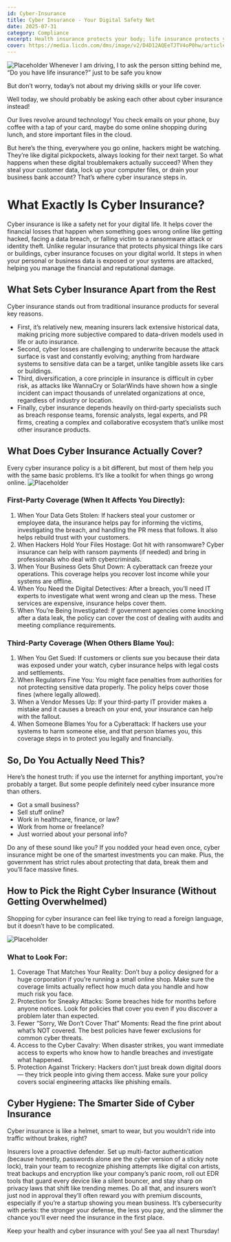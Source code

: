 ```yaml
---
id: Cyber-Insurance
title: Cyber Insurance - Your Digital Safety Net
date: 2025-07-31 
category: Compliance
excerpt: Health insurance protects your body; life insurance protects your family. Cyber insurance protects you digitally. Just like you wouldn't skip health insurance, cyber insurance is now the must-have policy for your digital safety. Because hackers don't care about our schedule.
cover: https://media.licdn.com/dms/image/v2/D4D12AQEeTJTV4oP0hw/article-cover_image-shrink_720_1280/B4DZhhp0PYH4AI-/0/1753985010567?e=1762992000&v=beta&t=rqBd6yY7lSFOA0l0duEsCP5xt7VLFF4a_XiMqk-r_90
---
```


![Placeholder](https://media.licdn.com/dms/image/v2/D4D12AQEeTJTV4oP0hw/article-cover_image-shrink_720_1280/B4DZhhp0PYH4AI-/0/1753985010567?e=1762992000&v=beta&t=rqBd6yY7lSFOA0l0duEsCP5xt7VLFF4a_XiMqk-r_90)
Whenever I am driving, I to ask the person sitting behind me, “Do you have life insurance?” just to be safe you know

But don’t worry, today’s not about my driving skills or your life cover.

Well today, we should probably be asking each other about cyber insurance instead!

Our lives revolve around technology! You check emails on your phone, buy coffee with a tap of your card, maybe do some online shopping during lunch, and store important files in the cloud.

But here’s the thing, everywhere you go online, hackers might be watching. They’re like digital pickpockets, always looking for their next target. So what happens when these digital troublemakers actually succeed? When they steal your customer data, lock up your computer files, or drain your business bank account? That’s where cyber insurance steps in.

# What Exactly Is Cyber Insurance?
Cyber insurance is like a safety net for your digital life. It helps cover the financial losses that happen when something goes wrong online like getting hacked, facing a data breach, or falling victim to a ransomware attack or identity theft. Unlike regular insurance that protects physical things like cars or buildings, cyber insurance focuses on your digital world. It steps in when your personal or business data is exposed or your systems are attacked, helping you manage the financial and reputational damage.

## What Sets Cyber Insurance Apart from the Rest
Cyber insurance stands out from traditional insurance products for several key reasons.

* First, it’s relatively new, meaning insurers lack extensive historical data, making pricing more subjective compared to data-driven models used in life or auto insurance.
* Second, cyber losses are challenging to underwrite because the attack surface is vast and constantly evolving; anything from hardware systems to sensitive data can be a target, unlike tangible assets like cars or buildings.
* Third, diversification, a core principle in insurance is difficult in cyber risk, as attacks like WannaCry or SolarWinds have shown how a single incident can impact thousands of unrelated organizations at once, regardless of industry or location.
* Finally, cyber insurance depends heavily on third-party specialists such as breach response teams, forensic analysts, legal experts, and PR firms, creating a complex and collaborative ecosystem that’s unlike most other insurance products.

## What Does Cyber Insurance Actually Cover?
Every cyber insurance policy is a bit different, but most of them help you with the same basic problems. It’s like a toolkit for when things go wrong online.
![Placeholder](https://media.licdn.com/dms/image/v2/D4D12AQFvQRXEJtQ6Mw/article-inline_image-shrink_1000_1488/B4DZhhpi3zHsAU-/0/1753984941422?e=1762992000&v=beta&t=ZEiPmyu0ZdjV5k0eP87NWd7wvkRGnKbd9g6uWQw6aL4)

### First-Party Coverage (When It Affects You Directly):

1.  When Your Data Gets Stolen: If hackers steal your customer or employee data, the insurance helps pay for informing the victims, investigating the breach, and handling the PR mess that follows. It also helps rebuild trust with your customers.
2.  When Hackers Hold Your Files Hostage: Got hit with ransomware? Cyber insurance can help with ransom payments (if needed) and bring in professionals who deal with cybercriminals.
3.  When Your Business Gets Shut Down: A cyberattack can freeze your operations. This coverage helps you recover lost income while your systems are offline.
4.  When You Need the Digital Detectives: After a breach, you’ll need IT experts to investigate what went wrong and clean up the mess. These services are expensive, insurance helps cover them.
5.  When You’re Being Investigated: If government agencies come knocking after a data leak, the policy can cover the cost of dealing with audits and meeting compliance requirements.

### Third-Party Coverage (When Others Blame You):

1.  When You Get Sued: If customers or clients sue you because their data was exposed under your watch, cyber insurance helps with legal costs and settlements.
2.  When Regulators Fine You: You might face penalties from authorities for not protecting sensitive data properly. The policy helps cover those fines (where legally allowed).
3.  When a Vendor Messes Up: If your third-party IT provider makes a mistake and it causes a breach on your end, your insurance can help with the fallout.
4.  When Someone Blames You for a Cyberattack: If hackers use your systems to harm someone else, and that person blames you, this coverage steps in to protect you legally and financially.

## So, Do You Actually Need This?
Here’s the honest truth: if you use the internet for anything important, you’re probably a target. But some people definitely need cyber insurance more than others.

* Got a small business?
* Sell stuff online?
* Work in healthcare, finance, or law?
* Work from home or freelance?
* Just worried about your personal info?

Do any of these sound like you? If you nodded your head even once, cyber insurance might be one of the smartest investments you can make. Plus, the government has strict rules about protecting that data, break them and you’ll face massive fines.

## How to Pick the Right Cyber Insurance (Without Getting Overwhelmed)
Shopping for cyber insurance can feel like trying to read a foreign language, but it doesn’t have to be complicated.

![Placeholder](https://media.licdn.com/dms/image/v2/D4D12AQHf9jwilD11Qw/article-inline_image-shrink_1000_1488/B4DZhhpi4KH4AU-/0/1753984940329?e=1762992000&v=beta&t=FYX76VLbGUbAMLAet_BDZF2MfHOIEtlYz-Oe8_VbS6M)

### What to Look For:
1.  Coverage That Matches Your Reality: Don’t buy a policy designed for a huge corporation if you’re running a small online shop. Make sure the coverage limits actually reflect how much data you handle and how much risk you face.
2.  Protection for Sneaky Attacks: Some breaches hide for months before anyone notices. Look for policies that cover you even if you discover a problem later than expected.
3.  Fewer “Sorry, We Don’t Cover That” Moments: Read the fine print about what’s NOT covered. The best policies have fewer exclusions for common cyber threats.
4.  Access to the Cyber Cavalry: When disaster strikes, you want immediate access to experts who know how to handle breaches and investigate what happened.
5.  Protection Against Trickery: Hackers don’t just break down digital doors — they trick people into giving them access. Make sure your policy covers social engineering attacks like phishing emails.

## Cyber Hygiene: The Smarter Side of Cyber Insurance
Cyber insurance is like a helmet, smart to wear, but you wouldn’t ride into traffic without brakes, right?

Insurers love a proactive defender. Set up multi-factor authentication (because honestly, passwords alone are the cyber version of a sticky note lock), train your team to recognize phishing attempts like digital con artists, treat backups and encryption like your company’s panic room, roll out EDR tools that guard every device like a silent bouncer, and stay sharp on privacy laws that shift like trending memes. Do all that, and insurers won’t just nod in approval they’ll often reward you with premium discounts, especially if you’re a startup showing you mean business. It’s cybersecurity with perks: the stronger your defense, the less you pay, and the slimmer the chance you’ll ever need the insurance in the first place.

Keep your health and cyber insurance with you! See yaa all next Thursday!